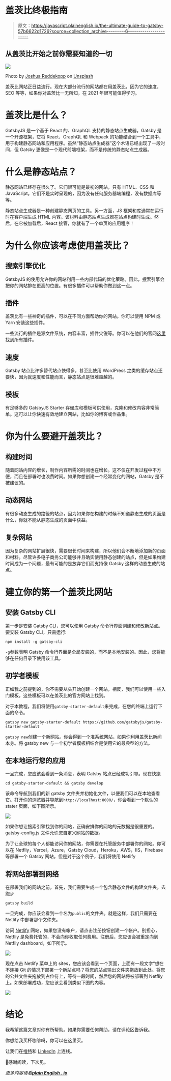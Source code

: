 # 盖茨比终极指南

> 原文：<https://javascript.plainenglish.io/the-ultimate-guide-to-gatsby-57b6622d1726?source=collection_archive---------6----------------------->

## 从盖茨比开始之前你需要知道的一切

![](img/6cb86c43f902e5789fc8597f7d52d8f3.png)

Photo by [Joshua Reddekopp](https://unsplash.com/@joshuaryanphoto?utm_source=medium&utm_medium=referral) on [Unsplash](https://unsplash.com?utm_source=medium&utm_medium=referral)

盖茨比网站正日益流行。现在大部分流行的网站都在用盖茨比，因为它的速度，SEO 等等，如果你对盖茨比一无所知，在 2021 年很可能值得学习。

# 盖茨比是什么？

GatsbyJS 是一个基于 React 的、GraphQL 支持的静态站点生成器。Gatsby 是一个开源框架，它将 React、GraphQL 和 Webpack 的功能结合到一个工具中，用于构建静态网站和应用程序。虽然“静态站点生成器”这个术语已经出现了一段时间，但 Gatsby 更像是一个现代前端框架，而不是传统的静态站点生成器。

# 什么是静态站点？

静态网站已经存在很久了。它们很可能是最初的网站，只有 HTML、CSS 和 JavaScript。它们不是实时呈现的，因为没有任何服务器端编程，没有数据库等等。

静态站点生成器是一种创建静态网页的工具。另一方面，JS 框架和库通常在运行时在客户端生成 HTML 内容。该材料由静态站点生成器在站点构建时生成。然后，在它被加载后，React 接管，你就有了一个单页的应用程序！

# 为什么你应该考虑使用盖茨比？

## 搜索引擎优化

GatsbyJS 的使用允许你的网站利用一些内部代码的优化策略。因此，搜索引擎会把你的网站排在更高的位置。有很多插件可以帮助你做到这一点。

## 插件

盖茨比有一些神奇的插件，可以在不同方面帮助你的网站。你可以使用 NPM 或 Yarn 安装这些插件。

一些流行的插件是源文件系统，内容丰富，插件尖锐等。你可以在他们的官网[这里](https://www.gatsbyjs.com/plugins)找到所有插件。

## 速度

Gatsby 站点比许多替代站点快得多，甚至比使用 WordPress 之类的缓存站点还要快，因为就速度和性能而言，静态站点是很难超越的。

## 模板

有足够多的 GatsbyJS Starter 存储库和模板可供使用，克隆和修改内容非常简单。这可以让你快速有效地建立网站，比如你的博客或作品集。

# 你为什么要避开盖茨比？

## 构建时间

随着网站内容的增长，制作内容所需的时间也在增长。这不仅在开发过程中不方便，而且在部署时也浪费时间。如果你想创建一个经常变化的网站，Gatsby 是不被建议的。

## 动态网站

有很多动态生成的路径的站点，因为如果你在构建的时候不知道静态生成的页面是什么，你就不能从静态生成的页面中获益。

## 复杂网站

因为复杂的网站扩展很快，需要很长时间来构建，所以他们会不断地添加新的页面和材料。尽管许多电子商务公司能够并且确实使用静态创建的站点，但是如果构建时间成为一个问题，最有可能的是放弃它们而支持像 Gatsby 这样的动态生成的站点。

# 建立你的第一个盖茨比网站

## 安装 Gatsby CLI

第一步是安装 Gatsby CLI，您可以使用 Gatsby 命令行界面创建和修改新站点。要安装 Gatsby CLI，只需运行:

```
npm install -g gatsby-cli
```

`-g`参数表明 Gatsby 命令行界面是全局安装的，而不是本地安装的。因此，您将能够在任何目录下使用该工具。

## 初学者模板

正如我之前提到的，你不需要从头开始创建一个网站，相反，我们可以使用一些入门模板，这些模板可以在盖茨比的官方网站上找到。

对于本教程，我们将使用`gatsby-starter-default`来完成，在您的终端上运行下面的命令。

```
gatsby new gatsby-starter-default https://github.com/gatsbyjs/gatsby-starter-default
```

`gatsby new`创建一个新网站。你会得到一个准系统网站，如果你利用盖茨比新闻本身。将 gatsby new 与一个初学者模板相结合是使用它的最典型的方法。

## 在本地运行您的应用

一旦完成，您应该会看到一条消息，表明 Gatsby 站点已经成功引导。现在快跑

```
cd gatsby-starter-default && gatsby develop
```

该命令导航到我们的新 gatsby 文件夹并初始化文件，以便我们可以在本地查看它。打开你的浏览器并导航到`http://localhost:8000/`，你会看到一个默认的 stater 页面，如下图所示。

![](img/f11f31deb452d341b9e90abe2c19093d.png)

如果你想让搜索引擎找到你的网站，正确安排你的网站的元数据是很重要的。gatsby-config.js 文件允许您自定义网站的数据。

为了让全球的每个人都能访问你的网站，你需要在托管服务中部署你的网站。你可以在 Netfliy，Vercel，Azure，Gatsby Cloud，Heroku，AWS，IIS，Firebase 等部署一个 Gatsby 网站。但是对于这个例子，我们将使用 Netlify

## 将网站部署到网络

在部署我们的网站之前，首先，我们需要生成一个包含静态文件的构建文件夹。去跑步

```
gatsby build
```

一旦完成，你应该会看到一个名为`public`的文件夹。就是这样，我们只需要在 Netlify 中部署那个文件夹。

访问 [Netlify](https://www.netlify.com/) 网站，如果您没有帐户，请点击注册按钮创建一个帐户。别担心，Netfliy 是免费托管的，不会向你收取任何费用。注册后，您应该会被重定向到 Netfliy dashboard，如下所示。

![](img/f94770c3f6f75eb465b3ed0e1ce1dc8e.png)

现在点击 Netlify 菜单上的 sites，您应该会看到一个页面，上面有一段文字“想在不连接 Git 的情况下部署一个新站点吗？将您的站点输出文件夹拖放到此处。将您的公共文件夹拖放到占位符上，等待一段时间，然后您的网站将被部署到 Netfliy 上。如果部署成功，您应该会看到类似下图的内容。

![](img/afbcc770d69b9566c10b698b2acaa42a.png)

# 结论

我希望这篇文章对你有所帮助。如果你需要任何帮助，请在评论区告诉我。

你想给我买杯咖啡吗，你可以在这里买。

让我们在[推特](https://twitter.com/suhailkakar)和 [LinkedIn](https://www.linkedin.com/in/suhailkakar/) 上连线。

👋感谢阅读，下次见。

*更多内容请看*[***plain English . io***](http://plainenglish.io)
